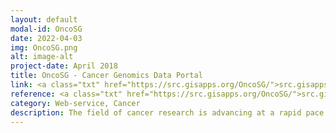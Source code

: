 ```yaml
---
layout: default
modal-id: OncoSG
date: 2022-04-03
img: OncoSG.png
alt: image-alt
project-date: April 2018
title: OncoSG - Cancer Genomics Data Portal
link: <a class="txt" href="https://src.gisapps.org/OncoSG/">src.gisapps.org/OncoSG/</a>
reference: <a class="txt" href="https://src.gisapps.org/OncoSG/">src.gisapps.org/OncoSG/</a>
category: Web-service, Cancer
description: The field of cancer research is advancing at a rapid pace due to the declining cost of next-generation DNA sequencing. Massive DNA sequence data, complex molecular profiles, and rich clinical data are being generated from thousands of cancer patients worldwide. Several such projects are also underway in Singapore. However, considerable computational expertise and resources are required to integrate and mine these datasets. This presents a significant barrier for clinicians and use of this data to study cancer precision medicine. To meet this demand, we are developing the Singapore Oncology Data Portal (OncoSG). OncoSG will enable integration, visualization, analysis, and sharing of cancer genomics datasets in Singapore. This will speed-up translation of cancer genomics data into new biological insights and clinical applications. OncoSG currently stores data for more than 50,000 patient tumor samples, including more than 2,000 samples from Singapore.
---
```

